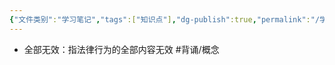 ```yaml
---
{"文件类别":"学习笔记","tags":["知识点"],"dg-publish":true,"permalink":"/学习笔记/知识点/法律行为全部无效/","dgPassFrontmatter":true,"noteIcon":""}
---
```


- 全部无效：指法律行为的全部内容无效 #背诵/概念 